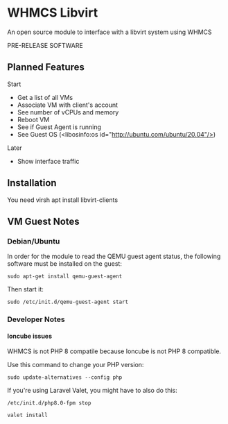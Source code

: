 # WHMCS Libvirt

An open source module to interface with a libvirt system using WHMCS

PRE-RELEASE SOFTWARE

## Planned Features

Start

- Get a list of all VMs
- Associate VM with client's account
- See number of vCPUs and memory
- Reboot VM
- See if Guest Agent is running
- See Guest OS (<libosinfo:os id="http://ubuntu.com/ubuntu/20.04"/>)

Later

- Show interface traffic

## Installation

You need virsh
apt install libvirt-clients

## VM Guest Notes

### Debian/Ubuntu

In order for the module to read the QEMU guest agent status, the following software must be installed on the guest:

`sudo apt-get install qemu-guest-agent`

Then start it:

`sudo /etc/init.d/qemu-guest-agent start`

### Developer Notes

#### Ioncube issues

WHMCS is not PHP 8 compatile because Ioncube is not PHP 8 compatible.

Use this command to change your PHP version:

`sudo update-alternatives --config php`

If you're using Laravel Valet, you might have to also do this:

`/etc/init.d/php8.0-fpm stop`

`valet install`
